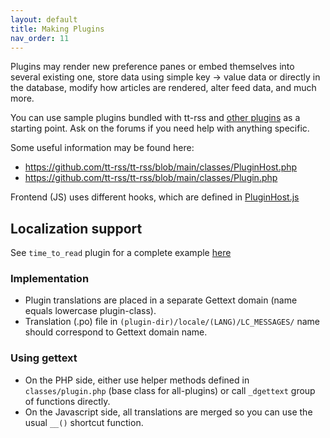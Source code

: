 ```yaml
---
layout: default
title: Making Plugins
nav_order: 11
---
```


Plugins may render new preference panes or embed themselves into several
existing one, store data using simple key -\> value data or directly in
the database, modify how articles are rendered, alter feed data, and
much more.

You can use sample plugins bundled with tt-rss and [other
plugins](Plugins) as a starting point. Ask on the forums if you need help
with anything specific.

Some useful information may be found here:

- https://github.com/tt-rss/tt-rss/blob/main/classes/PluginHost.php
- https://github.com/tt-rss/tt-rss/blob/main/classes/Plugin.php

Frontend (JS) uses different hooks, which are defined in [PluginHost.js](https://github.com/tt-rss/tt-rss/blob/main/js/PluginHost.js)

## Localization support

See ``time_to_read`` plugin for a complete example [here](https://github.com/tt-rss/tt-rss-plugin-time-to-read)

### Implementation

- Plugin translations are placed in a separate Gettext domain (name equals lowercase plugin-class).
- Translation (.po) file in ``(plugin-dir)/locale/(LANG)/LC_MESSAGES/`` name should correspond to Gettext domain name.

### Using gettext

- On the PHP side, either use helper methods defined in ``classes/plugin.php``
  (base class for all-plugins) or call ``_dgettext`` group of functions
  directly.
- On the Javascript side, all translations are merged so you can use the usual
  ``__()`` shortcut function.

